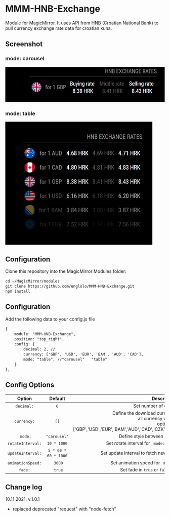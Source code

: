 # MMM-HNB-Exchange
Module for [MagicMirror](https://github.com/MichMich/MagicMirror).
It uses API from [HNB](http://api.hnb.hr/hr/web/api) (Croatian National Bank) to pull currency exchange rate data for croatian kuna.
## Screenshot 
### mode: carousel
![GitHub Logo](/images/Capture.PNG)
### mode: table
![GitHub Logo](/images/Capture2.PNG)
## Configuration
Clone this repository into the MagicMirror Modules folder:
```
cd ~/MagicMirror/modules
git clone https://github.com/englolo/MMM-HNB-Exchange.git
npm install
```
## Configuration
Add the following data to your config.js file
```
{
    module: "MMM-HNB-Exchange",
    position: "top_right",
    config: {
        decimal: 2, //
        currency: ['GBP', 'USD', 'EUR', 'BAM', 'AUD', 'CAD'],
        mode: "table", //"carousel"   "table"
    }
},          
```
## Config Options
| Option | Default | Description |
|:--:|:-:|:--:|
|```decimal:```| ```6``` | Set number of decimal places  |
| ```currency:```| ```[]```| Define the download currency, if left out or empty <br />all currency will be taken.<br /> option:<br /> ['GBP','USD','EUR','BAM','AUD','CAD','CZK','DKK','HUF','JPY','NOK','SEK','CHF','PLN']|
| ``` mode:```| ```"carousel"```|Define style between ```"carousel"``` or ```"table"```  |
| ```rotateInterval:```|```10 * 1000```|Set rotate interval for  ``` mode:"carousel"```, ```10 * 1000```- 10s|
| ```updateInterval:```|```5 * 60 * 60 * 1000```|Set update interval to fetch new API, ```5 * 60 * 60 * 1000```-5hr |
| ```animationSpeed:```|``` 3000```|Set animation speed for  ``` mode:"carousel"```, ```3000```- 3s|
| ```fade:```|``` true```|Set fade in ```true``` or ```false``` for  ``` mode:"table"```|

## Change log
10.11.2021.  v.1.0.1 
- replaced deprecated "request" with "node-fetch" 

